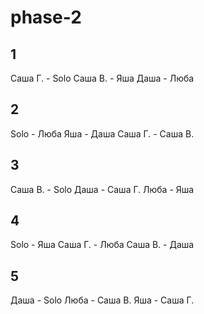 # phase-2

## 1
Саша Г. - Solo
Саша В. - Яша
Даша - Люба

## 2
Solo - Люба
Яша - Даша
Саша Г. - Саша В.

## 3
Саша В. - Solo
Даша - Саша Г.
Люба - Яша

## 4
Solo - Яша
Саша Г. - Люба
Саша В. - Даша

## 5
Даша - Solo
Люба - Саша В.
Яша - Саша Г.
